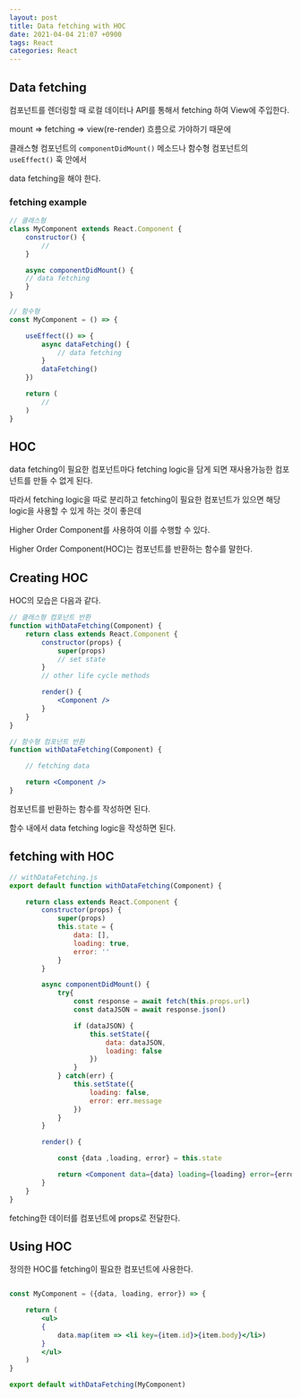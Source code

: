 ```yaml
---
layout: post
title: Data fetching with HOC
date: 2021-04-04 21:07 +0900
tags: React
categories: React
---
```


## Data fetching

컴포넌트를 렌더링할 때 로컬 데이터나 API를 통해서 fetching 하여 View에 주입한다.

mount => fetching => view(re-render) 흐름으로 가야하기 때문에

클래스형 컴포넌트의 `componentDidMount()` 메소드나 함수형 컴포넌트의 `useEffect()` 훅 안에서

data fetching을 해야 한다.

### fetching example

```jsx
// 클래스형
class MyComponent extends React.Component {
    constructor() {
        //
    }

    async componentDidMount() {
    // data fetching
    }
}

// 함수형
const MyComponent = () => {

    useEffect(() => {
        async dataFetching() {
            // data fetching
        }
        dataFetching()
    })

    return (
        //
    )
}
```

## HOC

data fetching이 필요한 컴포넌트마다 fetching logic을 담게 되면 재사용가능한 컴포넌트를 만들 수 없게 된다.

따라서 fetching logic을 따로 분리하고 fetching이 필요한 컴포넌트가 있으면 해당 logic을 사용할 수 있게 하는 것이 좋은데

Higher Order Component를 사용하여 이를 수행할 수 있다.

Higher Order Component(HOC)는 컴포넌트를 반환하는 함수를 말한다.

## Creating HOC

HOC의 모습은 다음과 같다.

```jsx
// 클래스형 컴포넌트 반환
function withDataFetching(Component) {
    return class extends React.Component {
        constructor(props) {
            super(props)
            // set state
        }
        // other life cycle methods

        render() {
            <Component />
        }
    }
}

// 함수형 컴포넌트 반환
function withDataFetching(Component) {

    // fetching data

    return <Component />
}
```

컴포넌트를 반환하는 함수를 작성하면 된다.

함수 내에서 data fetching logic을 작성하면 된다.

## fetching with HOC

```jsx
// withDataFetching.js
export default function withDataFetching(Component) {

    return class extends React.Component {
        constructor(props) {
            super(props)
            this.state = {
                data: [],
                loading: true, 
                error: ''
            }
        }

        async componentDidMount() {
            try{
                const response = await fetch(this.props.url)
                const dataJSON = await response.json()

                if (dataJSON) {
                    this.setState({
                        data: dataJSON,
                        loading: false
                    })
                }
            } catch(err) {
                this.setState({
                    loading: false, 
                    error: err.message
                })
            }
        }

        render() {

            const {data ,loading, error} = this.state

            return <Component data={data} loading={loading} error={error} {...this.props} />
        }
    }
}

```

fetching한 데이터를 컴포넌트에 props로 전달한다.

## Using HOC

정의한 HOC를 fetching이 필요한 컴포넌트에 사용한다.

```jsx

const MyComponent = ({data, loading, error}) => {

    return (
        <ul>
        {
            data.map(item => <li key={item.id}>{item.body}</li>)
        }
        </ul>
    )
}

export default withDataFetching(MyComponent)

```
